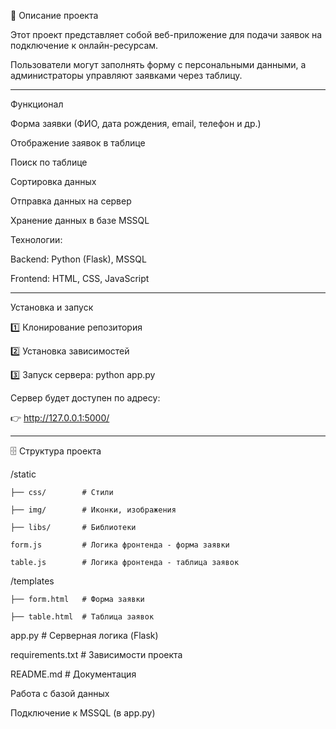 📌 Описание проекта

Этот проект представляет собой веб-приложение для подачи заявок на подключение к онлайн-ресурсам. 

Пользователи могут заполнять форму с персональными данными, а администраторы управляют заявками через таблицу.
________________________
Функционал

Форма заявки (ФИО, дата рождения, email, телефон и др.)

Отображение заявок в таблице

Поиск по таблице

Сортировка данных

Отправка данных на сервер

Хранение данных в базе MSSQL

Технологии:

Backend: Python (Flask), MSSQL

Frontend: HTML, CSS, JavaScript
________________________
Установка и запуск

1️⃣ Клонирование репозитория

2️⃣ Установка зависимостей

3️⃣ Запуск сервера: python app.py

Сервер будет доступен по адресу:

👉 http://127.0.0.1:5000/
_______________________
🗄 Структура проекта

/static

    ├── css/        # Стили
    
    ├── img/        # Иконки, изображения
    
    ├── libs/       # Библиотеки
    
    form.js         # Логика фронтенда - форма заявки
    
    table.js        # Логика фронтенда - таблица заявок
    
/templates

    ├── form.html   # Форма заявки
    
    ├── table.html  # Таблица заявок
    
app.py             # Серверная логика (Flask)

requirements.txt   # Зависимости проекта

README.md          # Документация


Работа с базой данных

Подключение к MSSQL (в app.py)
